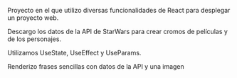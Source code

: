Proyecto en el que utilizo diversas funcionalidades de React para desplegar un proyecto web.

Descargo los datos de la API de StarWars para crear cromos de películas y de los personajes.

Utilizamos UseState, UseEffect y UseParams.

Renderizo frases sencillas con datos de la API y una imagen